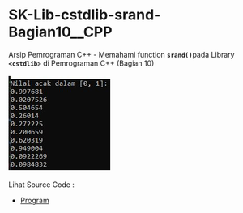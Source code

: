 # SK-Lib-cstdlib-srand-Bagian10__CPP
Arsip Pemrograman C++ - Memahami function <code><b>srand()</b></code>pada Library <code><b>&lt;cstdlib></b></code> di Pemrograman C++ (Bagian 10)<br><br>
<img src="https://github.com/RizkyKhapidsyah/SK-Lib-cstdlib-srand-Bagian10__CPP/blob/master/SK-Lib-cstdlib-srand-Bagian10__CPP/x64/result/001.JPG"><br><br>
Lihat Source Code : <br>
- <a href="https://github.com/RizkyKhapidsyah/SK-Lib-cstdlib-srand-Bagian10__CPP/blob/master/SK-Lib-cstdlib-srand-Bagian10__CPP/Source.cpp">Program</a>

